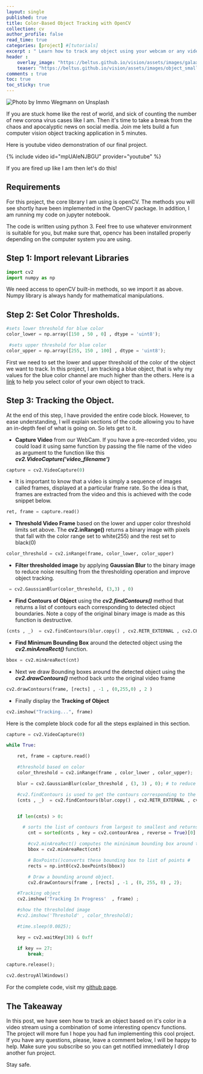 ```yaml
---
layout: single
published: true
title: Color-Based Object Tracking with OpenCV
collection: cv
author_profile: false
read_time: true
categories: [project] #[tutorials]
excerpt : " Learn how to track any object using your webcam or any video clip in 5 minutes."
header :
    overlay_image: "https://beltus.github.io/vision/assets/images/galaxy.png"
    teaser: "https://beltus.github.io/vision/assets/images/object_small.jpg"
comments : true
toc: true
toc_sticky: true
---
```


![Photo by Immo Wegmann on Unsplash](https://beltus.github.io/vision/assets/images/object.jpg)

If you are stuck home like the rest of world, and sick of counting the number of new corona virus cases like I am. Then it's time to take a break from the chaos and apocalyptic news on social media. Join me lets build a fun computer vision object tracking application in 5 minutes.

Here is youtube video demonstration of our final project.

{% include video id="mpUAIeNJBGU" provider="youtube" %}

If you are fired up like I am then let's do this!

## Requirements
For this project, the core library I am using is openCV. The methods you will see shortly have been implemented in the OpenCV package. In addition, I am running my code on jupyter notebook.

The code is written using python 3. Feel free to use whatever environment is suitable for you, but make sure that, opencv has been installed properly depending on the computer system you are using.

## Step 1: Import relevant Libraries
```python
import cv2
import numpy as np
```
We need access to openCV built-in methods, so we import it as above. Numpy library is always handy for mathematical manipulations.

## Step 2: Set Color Thresholds.
```python
#sets lower threshold for blue color
color_lower = np.array([150 , 50 , 0] , dtype = 'uint8');

 #sets upper threshold for blue color
color_upper = np.array([255, 150 , 100] , dtype = 'uint8');
```
First we need to set the lower and upper threshold of the color of the object we want to track. In this project, I am tracking a blue object, that is why my  values for the blue color channel are much higher than the others. Here is a [link](https://www.rapidtables.com/web/color/RGB_Color.html) to help you select color of your own object to track.

## Step 3: Tracking the Object.
At the end of this step, I have provided the entire code block. However, to ease understanding, I will explain sections of the code allowing you to have an in-depth feel of what is going on. So lets get to it.

* **Capture Video** from our WebCam. If you have a pre-recorded  video, you could load it using same function by passing the file name of the video as argument to the function like this ***cv2.VideoCapture('video_filename')***

```python
capture = cv2.VideoCapture(0)
```
*  It is important to know that a video is simply a sequence of images called frames, displayed at a particular frame rate. So the idea is that, frames are extracted from the video and this is achieved with the code snippet below.

```python
ret, frame = capture.read()

```
* **Threshold Video Frame** based on the lower and upper color threshold limits set above. The **cv2.inRange()** returns a binary image with pixels that fall with the color range set to white(255) and the rest set to black(0)

```python
color_threshold = cv2.inRange(frame, color_lower, color_upper)
```
* **Filter thresholded image** by applying **Gaussian Blur** to the binary image to reduce noise resulting from the thresholding operation and improve object tracking.

```python
 = cv2.GaussianBlur(color_threshold, (3,3) , 0)
```

* **Find Contours of Object** using the ***cv2.findContours()*** method that returns a list of contours each corresponding to detected object boundaries. Note a copy of the original binary image is made as this function is destructive.

```python
(cnts , _)  = cv2.findContours(blur.copy() , cv2.RETR_EXTERNAL , cv2.CHAIN_APPROX_SIMPLE)
```
* **Find Minimum Bounding Box** around the detected object using the ***cv2.minAreaRect()*** function.

```python
bbox = cv2.minAreaRect(cnt)
```
* Next we draw Bounding boxes around the detected object using the ***cv2.drawContours()*** method back unto the original video frame

```python
cv2.drawContours(frame, [rects] , -1 , (0,255,0) , 2 )
```

* Finally display the **Tracking of Object**

```python
cv2.imshow("Tracking...", frame)
```
Here is the complete block code for all the steps explained in this section.

```python
capture = cv2.VideoCapture(0)

while True:

    ret, frame = capture.read()

    #threshold based on color
    color_threshold = cv2.inRange(frame , color_lower , color_upper);

    blur = cv2.GaussianBlur(color_threshold , (3, 3) , 0); # to reduce noise and increase detection of the tracking of our object

    #cv2.findContours is used to get the contours corresponding to the object.
    (cnts , _)  = cv2.findContours(blur.copy() , cv2.RETR_EXTERNAL , cv2.CHAIN_APPROX_SIMPLE);


    if len(cnts) > 0:

      # sorts the list of contours from largest to smallest and returns the largest based on area
        cnt = sorted(cnts , key = cv2.contourArea , reverse = True)[0] (cv2.contourArea)

        #cv2.minAreaRect() computes the mininimum bounding box around the contour,
        bbox = cv2.minAreaRect(cnt)

        # BoxPoints()converts these bounding box to list of points #
        rects = np.int0(cv2.boxPoints(bbox))

        # Draw a bounding around object.
        cv2.drawContours(frame , [rects] , -1 , (0, 255, 0) , 2);

    #Tracking object    
    cv2.imshow('Tracking In Progress'  , frame) ;

    #show the thresholded image
    #cv2.imshow('Threshold' , color_threshold);

    #time.sleep(0.0025);

    key = cv2.waitKey(30) & 0xff

    if key == 27:
        break;

capture.release();

cv2.destroyAllWindows()
```


For the complete code, visit my [github page](https://github.com/Beltus/Computer-Vision-Projects/tree/master/OBJECT_DETECTION).


## The Takeaway
In this post, we have seen how to track an object based on it's color in a video stream using a combination of some interesting opencv functions. The project will more fun
I hope you had fun implementing this cool project. If you have any questions, please, leave a comment below, I will be happy to help. Make sure you subscribe so you can get notified immediately I drop another fun project.

Stay safe.
